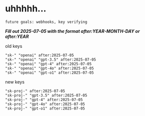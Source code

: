# uhhhhh...

`future goals: webhooks, key verifying`



***Fill out 2025-07-05 with the format after:YEAR-MONTH-DAY or after:YEAR***

old keys
```
"sk-" "openai" after:2025-07-05
"sk-" "openai" "gpt-3.5" after:2025-07-05
"sk-" "openai" "gpt-4" after:2025-07-05
"sk-" "openai" "gpt-4o" after:2025-07-05
"sk-" "openai" "gpt-o1" after:2025-07-05
```

new keys
```
"sk-proj-" after:2025-07-05
"sk-proj-" "gpt-3.5" after:2025-07-05
"sk-proj-" "gpt-4" after:2025-07-05
"sk-proj-" "gpt-4o" after:2025-07-05
"sk-proj-" "gpt-o1" after:2025-07-05
```
